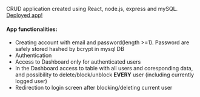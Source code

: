 CRUD application created using React, node.js, express and mySQL. [Deployed app!](https://crud-app-with-auth.netlify.app)
#### App functionalities:
* Creating account with email and password(length >=1). Password are safely stored hashed by bcrypt in mysql DB
* Authentication
* Access to Dashboard only for authenticated users
* In the Dashboard access to table with all users and coresponding data, and possibility to delete/block/unblock **EVERY** user (including currently logged user)
* Redirection to login screen after blocking/deleting current user

